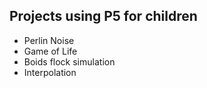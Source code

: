 Projects using P5 for children
----

- Perlin Noise
- Game of Life
- Boids flock simulation
- Interpolation
